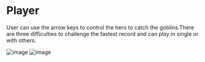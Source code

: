 # Player
User can use the arrow keys to control the hero to catch the goblins.There are three difficulties to challenge the fastest record and can play in single or with others.

![image](https://user-images.githubusercontent.com/77916041/113825891-1bb9c900-97b4-11eb-8606-667d2ab59674.png)
![image](https://user-images.githubusercontent.com/77916041/113825943-2d02d580-97b4-11eb-8d80-3c112a434e44.png)
